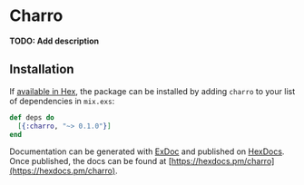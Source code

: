 # Charro

**TODO: Add description**

## Installation

If [available in Hex](https://hex.pm/docs/publish), the package can be installed
by adding `charro` to your list of dependencies in `mix.exs`:

```elixir
def deps do
  [{:charro, "~> 0.1.0"}]
end
```

Documentation can be generated with [ExDoc](https://github.com/elixir-lang/ex_doc)
and published on [HexDocs](https://hexdocs.pm). Once published, the docs can
be found at [https://hexdocs.pm/charro](https://hexdocs.pm/charro).

